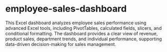 # employee-sales-dashboard
This Excel dashboard analyzes employee sales performance using advanced Excel tools, including PivotTables, calculated fields, slicers, and conditional formatting. The dashboard provides a clear view of revenue, product sales, department trends, and individual performance, supporting data-driven decision-making for sales management.
